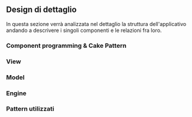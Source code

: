 ## Design di dettaglio

In questa sezione verrà analizzata nel dettaglio la struttura dell'applicativo andando a descrivere i singoli componenti e le relazioni fra loro.

### Component programming & Cake Pattern

### View

### Model

### Engine

### Pattern utilizzati
